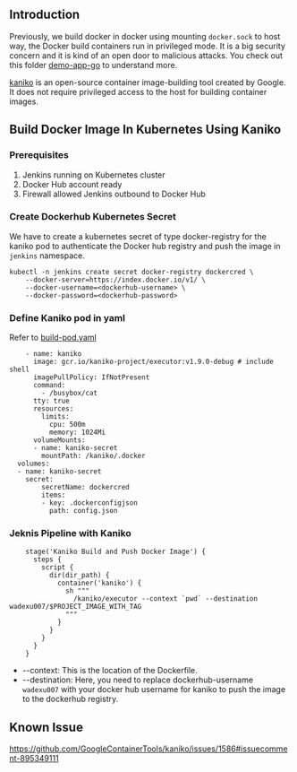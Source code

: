 
## Introduction
Previously, we build docker in docker using mounting `docker.sock` to host way, the Docker build containers run in privileged mode. It is a big security concern and it is kind of an open door to malicious attacks. You check out this folder [demo-app-go](../k8s_pod_as_build_agent/) to understand more.

[kaniko](https://github.com/GoogleContainerTools/kaniko) is an open-source container image-building tool created by Google. It does not require privileged access to the host for building container images.

## Build Docker Image In Kubernetes Using Kaniko
### Prerequisites
1. Jenkins running on Kubernetes cluster
2. Docker Hub account ready
3. Firewall allowed Jenkins outbound to Docker Hub

### Create Dockerhub Kubernetes Secret
We have to create a kubernetes secret of type docker-registry for the kaniko pod to authenticate the Docker hub registry and push the image in `jenkins` namespace.
```
kubectl -n jenkins create secret docker-registry dockercred \
    --docker-server=https://index.docker.io/v1/ \
    --docker-username=<dockerhub-username> \
    --docker-password=<dockerhub-password>
```

### Define Kaniko pod in yaml
Refer to [build-pod.yaml](build-pod.yaml)
```
    - name: kaniko
      image: gcr.io/kaniko-project/executor:v1.9.0-debug # include shell
      imagePullPolicy: IfNotPresent
      command:
        - /busybox/cat
      tty: true
      resources:
        limits:
          cpu: 500m
          memory: 1024Mi
      volumeMounts:
      - name: kaniko-secret
        mountPath: /kaniko/.docker
  volumes:
  - name: kaniko-secret
    secret:
        secretName: dockercred
        items:
        - key: .dockerconfigjson
          path: config.json
```

### Jeknis Pipeline with Kaniko
```
    stage('Kaniko Build and Push Docker Image') {
      steps {
        script {
          dir(dir_path) {
            container('kaniko') {
              sh """
                /kaniko/executor --context `pwd` --destination wadexu007/$PROJECT_IMAGE_WITH_TAG
              """
            }
          }
        }
      }
    }
```

* --context: This is the location of the Dockerfile. 
* --destination: Here, you need to replace dockerhub-username `wadexu007` with your docker hub username for kaniko to push the image to the dockerhub registry.


## Known Issue
https://github.com/GoogleContainerTools/kaniko/issues/1586#issuecomment-895349111